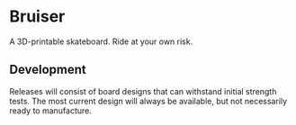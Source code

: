 # Bruiser
A 3D-printable skateboard. Ride at your own risk.

## Development
Releases will consist of board designs that can withstand initial strength tests. The most current design will always be available, but not necessarily ready to manufacture.
